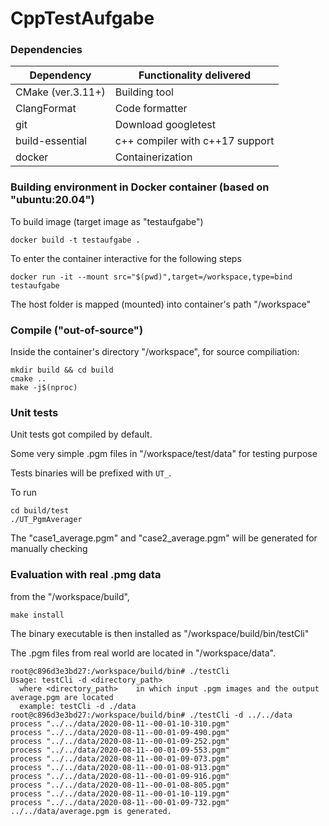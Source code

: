 # CppTestAufgabe

### Dependencies

| Dependency         | Functionality delivered               |
|--------------------|---------------------------------------|
| CMake (ver.3.11+)  | Building tool                         |
| ClangFormat        | Code formatter                        |
| git                | Download googletest                   |
| build-essential    | c++ compiler with c++17 support       |
| docker             | Containerization                      |

### Building environment in Docker container (based on "ubuntu:20.04")
To build image (target image as "testaufgabe")
```
docker build -t testaufgabe .
```

To enter the container interactive for the following steps
```
docker run -it --mount src="$(pwd)",target=/workspace,type=bind testaufgabe
```
The host folder is mapped (mounted) into container's path "/workspace"


### Compile ("out-of-source")

Inside the container's directory "/workspace", for source compiliation:
```
mkdir build && cd build
cmake ..
make -j$(nproc)
```

### Unit tests

Unit tests got compiled by default.

Some very simple .pgm files in "/workspace/test/data" for testing purpose

Tests binaries will be prefixed with `UT_`.

To run
```
cd build/test
./UT_PgmAverager
```
The "case1_average.pgm" and "case2_average.pgm" will be generated for manually checking

### Evaluation with real .pmg data

from the "/workspace/build",
```
make install
```

The binary executable is then installed as "/workspace/build/bin/testCli"


The .pgm files from real world are located in "/workspace/data". 

```
root@c896d3e3bd27:/workspace/build/bin# ./testCli              
Usage: testCli -d <directory_path>
  where <directory_path>	in which input .pgm images and the output average.pgm are located
  example: testCli -d ./data
root@c896d3e3bd27:/workspace/build/bin# ./testCli -d ../../data
process "../../data/2020-08-11--00-01-10-310.pgm"
process "../../data/2020-08-11--00-01-09-490.pgm"
process "../../data/2020-08-11--00-01-09-252.pgm"
process "../../data/2020-08-11--00-01-09-553.pgm"
process "../../data/2020-08-11--00-01-09-073.pgm"
process "../../data/2020-08-11--00-01-08-913.pgm"
process "../../data/2020-08-11--00-01-09-916.pgm"
process "../../data/2020-08-11--00-01-08-805.pgm"
process "../../data/2020-08-11--00-01-10-119.pgm"
process "../../data/2020-08-11--00-01-09-732.pgm"
../../data/average.pgm is generated. 

```



